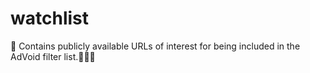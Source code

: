 # watchlist
🥽 Contains publicly available URLs of interest for being included in the AdVoid filter list.👨🏻‍🏭
